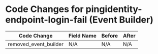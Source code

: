 # Code Changes for pingidentity-endpoint-login-fail (Event Builder)

| Code Change | Field Name | Before | After |
|-------------|------------|--------|-------|
| removed_event_builder | N/A | N/A | N/A |